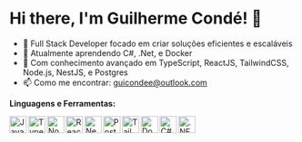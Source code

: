 <h1 align="left">Hi there, I'm Guilherme Condé! 👋</h1>

- 🚀 Full Stack Developer focado em criar soluções eficientes e escaláveis
- 🌱 Atualmente aprendendo C#, .Net, e Docker
- 💼 Com conhecimento avançado em TypeScript, ReactJS, TailwindCSS, Node.js, NestJS, e Postgres
- 📫 Como me encontrar: guicondee@outlook.com

**Linguagens e Ferramentas:**

<p>
  <img align="left" height="30" src="https://img.shields.io/badge/-JavaScript-F7DF1E?style=flat&logo=javascript&logoColor=black" alt="JavaScript">
  <img align="left" height="30" src="https://img.shields.io/badge/-TypeScript-3178C6?style=flat&logo=typescript&logoColor=white" alt="TypeScript">
  <img align="left" height="30" src="https://img.shields.io/badge/-Node.js-339933?style=flat&logo=node.js&logoColor=white" alt="Node.js">
  <img align="left" height="30" src="https://img.shields.io/badge/-React-61DAFB?style=flat&logo=react&logoColor=black" alt="ReactJS">
  <img align="left" height="30" src="https://img.shields.io/badge/-NestJS-E0234E?style=flat&logo=nestjs&logoColor=white" alt="NestJS">
  <img align="left" height="30" src="https://img.shields.io/badge/-PostgreSQL-336791?style=flat&logo=postgresql&logoColor=white" alt="PostgreSQL">
  <img align="left" height="30" src="https://img.shields.io/badge/-TailwindCSS-06B6D4?style=flat&logo=tailwindcss&logoColor=white" alt="TailwindCSS">
  <img align="left" height="30" src="https://img.shields.io/badge/-Docker-2496ED?style=flat&logo=docker&logoColor=white" alt="Docker">
  <img align="left" height="30" src="https://img.shields.io/badge/-C%23-239120?style=flat&logo=c-sharp&logoColor=white" alt="C#">
  <img align="left" height="30" src="https://img.shields.io/badge/-.NET-512BD4?style=flat&logo=dot-net&logoColor=white" alt=".NET">
</p>
<br clear="left"/>

 
